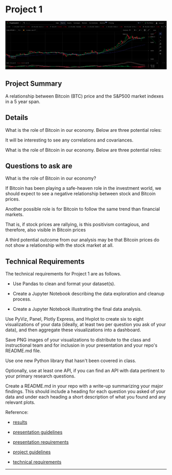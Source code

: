 # Project 1 

![Portfolio Analysis](images/project1.png)

## Project Summary


A relationship between Bitcoin (BTC) price and the S&P500 market indexes in a 5 year span.

## Details
What is the role of Bitcoin in our economy. Below are three potential roles:

It will be interesting to see any correlations and covariances.  


What is the role of Bitcoin in our economy. Below are three potential roles:




## Questions to ask are

What is the role of Bitcoin in our economy? 


If Bitcoin has been playing a safe-heaven role in the investment world, we should expect to see a negative relationship between stock and Bitcoin prices.

Another possible role is for Bitcoin to follow the same trend than financial markets. 

That is, if stock prices are rallying, is this positivism contagious, and therefore, also visible in Bitcoin prices


A third potential outcome from our analysis may be that Bitcoin prices do not show a relationship with the stock market at all.

## Technical Requirements

The technical requirements for Project 1 are as follows.


 - Use Pandas to clean and format your dataset(s).


 - Create a Jupyter Notebook describing the data exploration and cleanup process.


 - Create a Jupyter Notebook illustrating the final data analysis.


 Use PyViz, Panel, Plotly Express, and Hvplot to create six to eight visualizations of your data (ideally, at least two per question you ask of your data), and then aggregate these visualizations into a dashboard.


 Save PNG images of your visualizations to distribute to the class and instructional team and for inclusion in your presentation and your repo's README.md file.


 Use one new Python library that hasn't been covered in class.


 Optionally, use at least one API, if you can find an API with data pertinent to your primary research questions.


Create a README.md in your repo with a write-up summarizing your major findings. This should include a heading for each question you asked of your data and under each heading a short description of what you found and any relevant plots.

 Reference:
 
 - [results ](results.md)

 - [presentation guidelines ](guidelines/PresentationGuidelines.md)
 - [presentation requirements](guidelines/PresentationRequirements.md)
 - [project guidelines ](guidelines/ProjectGuidelines.md)
 - [technical requirements](guidelines/TechnicalRequirements.md)



---

